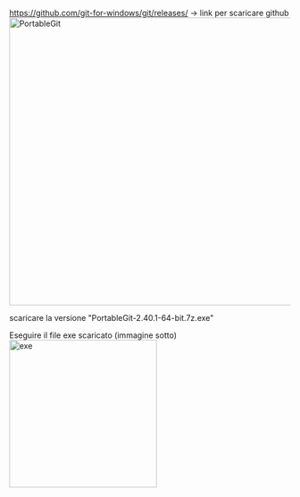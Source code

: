 https://github.com/git-for-windows/git/releases/ -> link per scaricare github
<img width="515" alt="PortableGit" src="https://github.com/ilREE/TutorialHelp/assets/129156247/9791caaa-f2c2-4a96-99ff-b62fa3c7803d">




scaricare la versione "PortableGit-2.40.1-64-bit.7z.exe"











Eseguire il file exe scaricato (immagine sotto)
<img width="264" alt="exe" src="https://github.com/ilREE/TutorialHelp/assets/129156247/68134db1-00a7-4742-befa-e24b67cdc85b">




